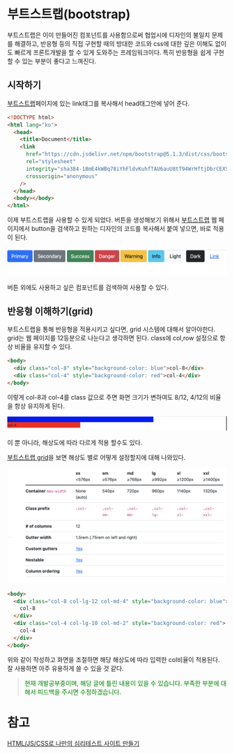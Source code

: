 # 부트스트랩(bootstrap)

부트스트랩은 이미 만들어진 컴포넌트를 사용함으로써 협업시에 디자인의 불일치 문제를 해결하고, 반응형 등의 직접 구현할 때의 방대한 코드와 css에 대한 깊은 이해도 없이도 빠르게 프론트개발을 할 수 있게 도와주는 프레임워크이다. 특히 반응형을 쉽게 구현할 수 있는 부분이 좋다고 느껴진다.

## 시작하기

[부트스트랩](https://getbootstrap.com/docs/5.1/getting-started/introduction/)페이지에 있는 link태그를 복사해서 head태그안에 넣어 준다.

```html
<!DOCTYPE html>
<html lang="ko">
  <head>
    <title>Document</title>
    <link
      href="https://cdn.jsdelivr.net/npm/bootstrap@5.1.3/dist/css/bootstrap.min.css"
      rel="stylesheet"
      integrity="sha384-1BmE4kWBq78iYhFldvKuhfTAU6auU8tT94WrHftjDbrCEXSU1oBoqyl2QvZ6jIW3"
      crossorigin="anonymous"
    />
  </head>
  <body></body>
</html>
```

이제 부트스트랩을 사용할 수 있게 되었다. 버튼을 생성해보기 위해서 [부트스트랩](https://getbootstrap.com/docs/5.1/components/buttons/) 웹 페이지에서 button을 검색하고 원하는 디자인의 코드를 복사해서 붙여 넣으면, 바로 적용이 된다.

<img src="./images/1.png" alt="">

버튼 외에도 사용하고 싶은 컴포넌트를 검색하여 사용할 수 있다.

## 반응형 이해하기(grid)

부트스트랩을 통해 반응형을 적용시키고 싶다면, grid 시스템에 대해서 알아야한다. grid는 웹 페이지를 12등분으로 나눈다고 생각하면 된다. class에 col,row 설정으로 항상 비율을 유지할 수 있다.

```html
<body>
  <div class="col-8" style="background-color: blue">col-8</div>
  <div class="col-4" style="background-color: red">col-4</div>
</body>
```

이렇게 col-8과 col-4를 class 값으로 주면 화면 크기가 변하여도 8/12, 4/12의 비율을 항상 유지하게 된다.

<img src="./images/2.png" alt="">

이 뿐 아니라, 해상도에 따라 다르게 적용 할수도 있다.

[부트스트랩 grid](https://getbootstrap.com/docs/5.1/layout/grid/)을 보면 해상도 별로 어떻게 설정할지에 대해 나와있다.

<img src="./images/3.png" alt="">

```html
<body>
  <div class="col-8 col-lg-12 col-md-4" style="background-color: blue">
    col-8
  </div>
  <div class="col-4 col-lg-10 col-md-2" style="background-color: red">
    col-4
  </div>
</body>
```

위와 같이 작성하고 화면을 조절하면 해당 해상도에 따라 입력한 col비율이 적용된다. 잘 사용하면 아주 유용하게 쓸 수 있을 것 같다.

> <span style='color:green'>현재 개발공부중이며, 해당 글에 틀린 내용이 있을 수 있습니다. 부족한 부분에 대해서 피드백을 주시면 수정하겠습니다.</span>

# 참고

[HTML/JS/CSS로 나만의 심리테스트 사이트 만들기](https://www.inflearn.com/course/%EC%8B%AC%EB%A6%AC%ED%85%8C%EC%8A%A4%ED%8A%B8-%EC%82%AC%EC%9D%B4%ED%8A%B8-%EC%A0%9C%EC%9E%91/dashboard)
